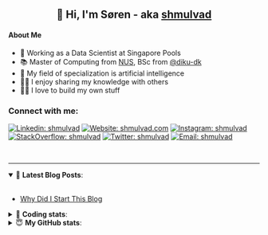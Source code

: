 <h2 align="center">
	👋 Hi, I'm Søren - aka <a href="https://shmulvad.com">shmulvad</a>
</h2>

#### About Me
- 🤖 Working as a Data Scientist at Singapore Pools
- 📚 Master of Computing from [NUS], BSc from [@diku-dk]
- 🧠 My field of specialization is artificial intelligence
- 👨‍🏫 I enjoy sharing my knowledge with others
- 👨‍💻 I love to build my own stuff

### Connect with me:

[![Linkedin: shmulvad](https://img.shields.io/badge/shmulvad-blue?style=flat&logo=Linkedin&logoColor=white)][linkedin]
[![Website: shmulvad.com](https://img.shields.io/badge/shmulvad.com-47CCCC?&style=flat&logo=Google-Chrome&logoColor=white)][website]
[![Instagram: shmulvad](https://img.shields.io/badge/-@shmulvad-purple?style=flat&logo=Instagram&logoColor=white)][instagram]
[![StackOverflow: shmulvad](https://img.shields.io/badge/shmulvad-FE7A16?style=flat&logo=stack-overflow&logoColor=white)][stackOverflow]
[![Twitter: shmulvad](https://img.shields.io/badge/@shmulvad-1ca0f1?style=flat&logo=twitter&logoColor=white)][twitter]
[![Email: shmulvad](https://img.shields.io/badge/shmulvad-D14836?style=flat&logo=gmail&logoColor=white)][mail]

<br />

---

<details open>
 <summary>📕 <b>Latest Blog Posts</b>: </summary>

<br>

<!-- BLOG-POST-LIST:START -->
- [Why Did I Start This Blog](https://shmulvad.com/blog/why-did-start-this-blog)
<!-- BLOG-POST-LIST:END -->

</details>

<!-- --- -->

<details>
 <summary>🤖 <b>Coding stats</b>: </summary>

<br>

NOTE: Doesn't track coding at work or work done in environments such as Jupyter Notebooks.

<!--START_SECTION:waka-->
![Code Time](http://img.shields.io/badge/Code%20Time-2%2C608%20hrs%2056%20mins-blue)

**I'm a Night 🦉** 

```text
🌞 Morning                474 commits         ██░░░░░░░░░░░░░░░░░░░░░░░   08.38 % 
🌆 Daytime                1541 commits        ███████░░░░░░░░░░░░░░░░░░   27.26 % 
🌃 Evening                2205 commits        ██████████░░░░░░░░░░░░░░░   39.00 % 
🌙 Night                  1434 commits        ██████░░░░░░░░░░░░░░░░░░░   25.36 % 
```


📊 **This Week I Spent My Time On** 

```text
💬 Programming Languages: 
Other                    4 hrs 9 mins        █████████░░░░░░░░░░░░░░░░   34.51 % 
Python                   2 hrs 27 mins       █████░░░░░░░░░░░░░░░░░░░░   20.35 % 
YAML                     1 hr 37 mins        ███░░░░░░░░░░░░░░░░░░░░░░   13.45 % 
TypeScript               1 hr 7 mins         ██░░░░░░░░░░░░░░░░░░░░░░░   09.33 % 
Bash                     1 hr 5 mins         ██░░░░░░░░░░░░░░░░░░░░░░░   09.08 % 

🔥 Editors: 
VS Code                  7 hrs 56 mins       ████████████████░░░░░░░░░   65.76 % 
Zsh                      3 hrs 37 mins       ████████░░░░░░░░░░░░░░░░░   30.06 % 
Sublime Text             30 mins             █░░░░░░░░░░░░░░░░░░░░░░░░   04.18 % 

🐱‍💻 Projects: 
km24-core                11 hrs 28 mins      ████████████████████████░   95.10 % 
Unknown Project          30 mins             █░░░░░░░░░░░░░░░░░░░░░░░░   04.18 % 
company-scrapers         3 mins              ░░░░░░░░░░░░░░░░░░░░░░░░░   00.55 % 
hit-locator              1 min               ░░░░░░░░░░░░░░░░░░░░░░░░░   00.18 % 
```


 Last Updated on 08/07/2024 18:45:33 UTC
<!--END_SECTION:waka-->

</details>

<!-- --- -->

<details>
 <summary>😇 <b>My GitHub stats</b>: </summary>

<br>

<img align="left" alt="shmulvad's Github Stats" src="https://github-readme-stats.vercel.app/api?username=shmulvad&show_icons=true&hide_border=true" />

</details>



[website]: https://shmulvad.com
[twitter]: https://twitter.com/shmulvad
[linkedin]: https://linkedin.com/in/shmulvad
[instagram]: https://instagram.com/shmulvad
[stackOverflow]: https://stackoverflow.com/users/9248793/shmulvad
[mail]: mailto:shmulvad@gmail.com
[@diku-dk]: https://github.com/diku-dk
[github]: https://github.com/shmulvad
[NUS]: https://www.nus.edu.sg